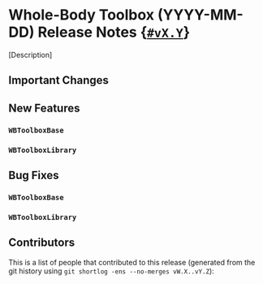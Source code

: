 # Whole-Body Toolbox (YYYY-MM-DD) Release Notes {[`#vX.Y`](https://github.com/robotology/wb-toolbox/releases/tag/vX.Y)}

[Description]

## Important Changes

## New Features

### `WBToolboxBase`

### `WBToolboxLibrary`

## Bug Fixes

### `WBToolboxBase`

### `WBToolboxLibrary`

## Contributors

This is a list of people that contributed to this release (generated from the git history using `git shortlog -ens --no-merges vW.X..vY.Z`):

```
```
